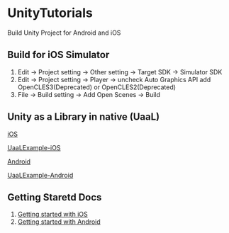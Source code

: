 # UnityTutorials
Build Unity Project for Android and iOS


## Build for iOS Simulator

1. Edit -> Project setting -> Other setting -> Target SDK -> Simulator SDK
2. Edit -> Project setting -> Player -> uncheck Auto Graphics API add OpenCLES3(Deprecated) or OpenCLES2(Deprecated)
3. File -> Build setting -> Add Open Scenes -> Build 

## Unity as a Library in native (UaaL)

[iOS](https://forum.unity.com/threads/integration-unity-as-a-library-in-native-ios-app.685219/)

[UaaLExample-iOS](https://github.com/Beyond-Chao/UnityTutorials/tree/master/UaaLExample-iOS)

[Android](https://forum.unity.com/threads/integration-unity-as-a-library-in-native-android-app.685240/)

[UaaLExample-Android](https://github.com/Beyond-Chao/UnityTutorials/tree/master/UaaLExample-Android)

## Getting Staretd Docs

 1. [Getting started with iOS](https://docs.unity3d.com/Manual/iphone-GettingStarted.html)
 2. [Getting started with Android](https://docs.unity3d.com/Manual/android-GettingStarted.html)
